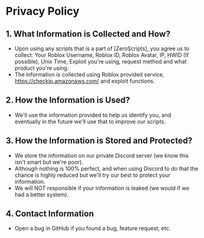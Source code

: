 # Privacy Policy
## 1. What Information is Collected and How?
+ Upon using any scripts that is a part of [ZeroScripts], you agree us to collect: Your Roblox Username, Roblox ID, Roblox Avatar, IP, HWID (If possible), Unix Time, Exploit you're using, request method and what product you're using.
+ The information is collected using Roblox provided service, https://checkip.amazonaws.com/ and exploit functions.
## 2. How the Information is Used?
+ We'll use the information provided to help us identify you, and eventually in the future we'll use that to improve our scripts.
## 3. How the Information is Stored and Protected?
+ We store the information on our private Discord server (we know this isn't smart but we're poor).
+ Although nothing is 100% perfect, and when using Discord to do that the chance is highly reduced but we'll try our best to protect your information.
+ We will NOT responsible if your information is leaked (we would if we had a better system).
## 4. Contact Information
+ Open a bug in GitHub if you found a bug, feature request, etc.
